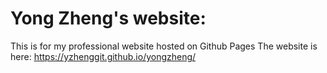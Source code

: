 # Yong Zheng's website: 
This is for my professional website hosted on Github Pages
The website is here: https://yzhenggit.github.io/yongzheng/
